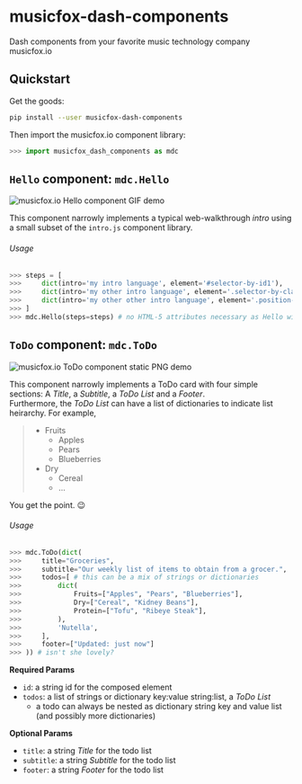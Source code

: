 # musicfox-dash-components
Dash components from your favorite music technology company musicfox.io

## Quickstart

Get the goods:
```bash
pip install --user musicfox-dash-components
```

Then import the musicfox.io component library:
```python
>>> import musicfox_dash_components as mdc
```
## `Hello` component: `mdc.Hello`
![musicfox.io Hello component GIF demo](https://github.com/thinkjrs/musicfox-dash-components/blob/ee7dbf50994c07f7e0127f1372882174927ad2ea/demo_assets/Hello_04102019.gif)  

This component narrowly implements a typical web-walkthrough *intro* using a small subset of the `intro.js` component library.

###### Usage 


```python
>>> steps = [
>>>     dict(intro='my intro language', element='#selector-by-id1'),
>>>     dict(intro='my other intro language', element='.selector-by-class1'),
>>>     dict(intro='my other other intro language', element='.position-test', position='right'), #whoa...
>>> ]
>>> mdc.Hello(steps=steps) # no HTML-5 attributes necessary as Hello will fire on page load for the given steps
```

## `ToDo` component: `mdc.ToDo`
![musicfox.io ToDo component static PNG demo](https://github.com/thinkjrs/musicfox-dash-components/blob/6483207bc327d0215f76df0eed59a4c166a2c931/demo_assets/ToDo_2019-05-23.png)

This component narrowly implements a ToDo card with four simple sections: A *Title*, a *Subtitle*, a *ToDo List* and a *Footer*.  
Furthermore, the *ToDo List* can have a list of dictionaries to indicate list heirarchy. For example, 
>- Fruits
>    - Apples
>    - Pears
>    - Blueberries
>- Dry
>    - Cereal
>    - ...

You get the point. :wink:

###### Usage


```python
>>> mdc.ToDo(dict(
>>>     title="Groceries",
>>>     subtitle="Our weekly list of items to obtain from a grocer.",
>>>     todos=[ # this can be a mix of strings or dictionaries
>>>         dict(
>>>             Fruits=["Apples", "Pears", "Blueberries"], 
>>>             Dry=["Cereal", "Kidney Beans"], 
>>>             Protein=["Tofu", "Ribeye Steak"],
>>>         ),
>>>         'Nutella',
>>>     ],
>>>     footer=["Updated: just now"]
>>> )) # isn't she lovely?
```
**Required Params**
- `id`: a string id for the composed element
- `todos`: a list of strings or dictionary key:value string:list, a *ToDo List*
    - a todo can always be nested as dictionary string key and value list (and possibly more dictionaries)

**Optional Params**
- `title`: a string *Title* for the todo list
- `subtitle`: a string *Subtitle* for the todo list
- `footer`: a string *Footer* for the todo list
